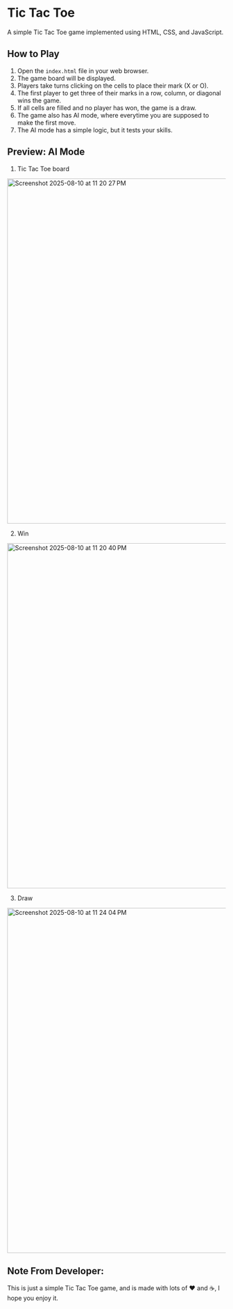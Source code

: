 # Tic Tac Toe

A simple Tic Tac Toe game implemented using HTML, CSS, and JavaScript.

## How to Play

1.  Open the `index.html` file in your web browser.
2.  The game board will be displayed.
3.  Players take turns clicking on the cells to place their mark (X or O).
4.  The first player to get three of their marks in a row, column, or diagonal wins the game.
5.  If all cells are filled and no player has won, the game is a draw.
6.  The game also has AI mode, where everytime you are supposed to make the first move.
7.  The AI mode has a simple logic, but it tests your skills.

## Preview: AI Mode
1. Tic Tac Toe board
<img width="1437" height="793" alt="Screenshot 2025-08-10 at 11 20 27 PM" src="https://github.com/user-attachments/assets/2c97bac1-513e-4248-96b6-dee6b900a587" />

2. Win
<img width="1437" height="793" alt="Screenshot 2025-08-10 at 11 20 40 PM" src="https://github.com/user-attachments/assets/d40b841e-324b-4b67-ab75-960848a171d6" />

3. Draw
<img width="1437" height="793" alt="Screenshot 2025-08-10 at 11 24 04 PM" src="https://github.com/user-attachments/assets/ff11ff53-56ab-4af8-a023-b229fc50ee2d" />

## Note From Developer:
This is just a simple Tic Tac Toe game, and is made with lots of ♥️ and ☕, I hope you enjoy it.
